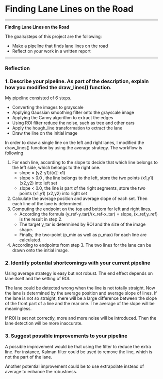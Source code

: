 # **Finding Lane Lines on the Road** 
---

**Finding Lane Lines on the Road**

The goals/steps of this project are the following:
* Make a pipeline that finds lane lines on the road
* Reflect on your work in a written report

---

### Reflection

### 1. Describe your pipeline. As part of the description, explain how you modified the draw_lines() function.

My pipeline consisted of 6 steps.

- Converting the images to grayscale
- Applying Gaussian smoothing filter onto the grayscale image
- Applying the Canny algorithm to extract the edges 
- Using ROI filter reduce the noise, such as tree and other cars
- Apply the hough_line transformation to extract the lane 
- Draw the line on the initial image 


In order to draw a single line on the left and right lanes, I modified the draw_lines() function by using the average strategy. The workflow is following

1. For each line, according to the slope to decide that which line belongs to the left side, which belongs to the right one.
    - slope = (y2-y1)/(x2-x1)
    - slope > 0.0 , the line belongs to the left, store the two points (x1,y1) (x2,y2) into left set
    - slope < 0.0, the line is part of the right segments, store the two points (x1,y1) (x2,y2) into right set
2. Calculate the average position and average slope of each set. Then each line of the lane is determined.
3. Computing the endpoint on the top and bottom for left and right lines.
    - According the formula (y_ref-y_tar)/(x_ref-x_tar) = slope, (x_ref,y_ref) is the result in step 2.
    - The target y_tar is determined by ROI and the size of the image shape.
    - Finally, the two-point (p_min as well as p_max) for each line are calculated.
4. According to endpoints from step 3. The two lines for the lane can be drawn onto the initial image. 
   

### 2. Identify potential shortcomings with your current pipeline

Using average strategy is easy but not robust. The end effect depends on lane itself and the setting of ROI.

The lane could be detected wrong when the line is not totally straight.
Now the lane is determined by the average position and average slope of lines. If the lane is not so straight, there will be a large difference between the slope of the front part of a line and the rear one. The average of the slope will be meaningless.


If ROI is set not correctly, more and more noise will be introduced. Then the lane detection will be more inaccurate.


### 3. Suggest possible improvements to your pipeline

A possible improvement would be that using the filter to reduce the extra line.
For instance, Kalman filter could be used to remove the line, which is not the part of the lane.

Another potential improvement could be to use extrapolate instead of average to enhance the robustness.

